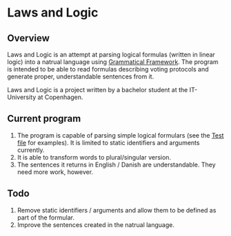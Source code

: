 Laws and Logic
====================

## Overview

Laws and Logic is an attempt at parsing logical formulas (written in linear logic) into a natrual language using [Grammatical Framework][GF]. The program is intended to be able to read formulas describing voting protocols and generate proper, understandable sentences from it.

Laws and Logic is a project written by a bachelor student at the IT-University at Copenhagen.

## Current program

1. The program is capable of parsing simple logical formulars (see the [Test file](https://github.com/jcgr/GrammaticalFramework/blob/master/Laws/Laws6/Test.txt) for examples). It is limited to static identifiers and arguments currently.
2. It is able to transform words to plural/singular version.
3. The sentences it returns in English / Danish are understandable. They need more work, however.

## Todo

1. Remove static identifiers / arguments and allow them to be defined as part of the formular.
2. Improve the sentences created in the natrual language.

[GF]: http://www.grammaticalframework.org/